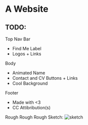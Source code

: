 # A Website

## TODO:

Top Nav Bar
- Find Me Label
- Logos + Links

Body
- Animated Name
- Contact and CV Buttons + Links
- Cool Background

Footer
- Made with <3
- CC Attibribution(s)

Rough Rough Rough Sketch:
![sketch](https://cdn.discordapp.com/attachments/589883877229854752/589951851751931905/unknown.png)
